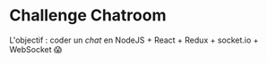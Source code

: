 # Challenge Chatroom

L'objectif : coder un *chat* en NodeJS + React + Redux + socket.io + WebSocket :scream:



